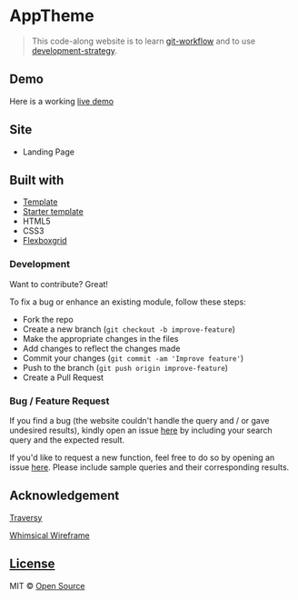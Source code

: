 # AppTheme

> This code-along website is to learn [git-workflow](https://github.com/hackyourfuturebelgium/git-workflow-workshop-for-two) and to use [development-strategy](development-strategy.md).

## Demo

Here is a working [live demo](https://lujianna.github.io/apptheme/)

## Site

* Landing Page

## Built with

- [Template](https://github.blog/2019-06-06-generate-new-repositories-with-repository-templates/)
- [Starter template](https://github.com/HackYourFutureBelgium/w3-validation-template)
- HTML5
- CSS3
- [Flexboxgrid](http://flexboxgrid.com)

### Development

Want to contribute? Great!

To fix a bug or enhance an existing module, follow these steps:

- Fork the repo
- Create a new branch (`git checkout -b improve-feature`)
- Make the appropriate changes in the files
- Add changes to reflect the changes made
- Commit your changes (`git commit -am 'Improve feature'`)
- Push to the branch (`git push origin improve-feature`)
- Create a Pull Request 

### Bug / Feature Request

If you find a bug (the website couldn't handle the query and / or gave undesired results), kindly open an issue [here](https://github.com/LujiAnna/apptheme/issues/new) by including your search query and the expected result.

If you'd like to request a new function, feel free to do so by opening an issue [here](https://github.com/LujiAnna/apptheme/issues/new). Please include sample queries and their corresponding results.

## Acknowledgement

[Traversy](https://www.youtube.com/watch?v=qlA7dputiNc)

[Whimsical Wireframe](https://whimsical.com/a)

## [License](./LICENSE)

MIT © [Open Source](https://opensource.org/licenses/MIT)
